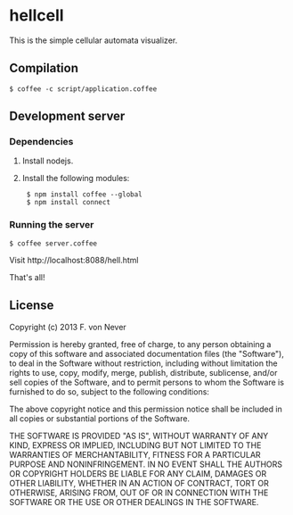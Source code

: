 # hellcell

This is the simple cellular automata visualizer.

## Compilation
    $ coffee -c script/application.coffee

## Development server

### Dependencies
1. Install nodejs.
2. Install the following modules:

		$ npm install coffee --global
		$ npm install connect

### Running the server
    $ coffee server.coffee

Visit http://localhost:8088/hell.html

That's all!

## License

Copyright (c) 2013 F. von Never

Permission is hereby granted, free of charge, to any person obtaining a copy of this software and associated documentation files (the "Software"), to deal in the Software without restriction, including without limitation the rights to use, copy, modify, merge, publish, distribute, sublicense, and/or sell copies of the Software, and to permit persons to whom the Software is furnished to do so, subject to the following conditions:

The above copyright notice and this permission notice shall be included in all copies or substantial portions of the Software.

THE SOFTWARE IS PROVIDED "AS IS", WITHOUT WARRANTY OF ANY KIND, EXPRESS OR IMPLIED, INCLUDING BUT NOT LIMITED TO THE WARRANTIES OF MERCHANTABILITY, FITNESS FOR A PARTICULAR PURPOSE AND NONINFRINGEMENT. IN NO EVENT SHALL THE AUTHORS OR COPYRIGHT HOLDERS BE LIABLE FOR ANY CLAIM, DAMAGES OR OTHER LIABILITY, WHETHER IN AN ACTION OF CONTRACT, TORT OR OTHERWISE, ARISING FROM, OUT OF OR IN CONNECTION WITH THE SOFTWARE OR THE USE OR OTHER DEALINGS IN THE SOFTWARE.
